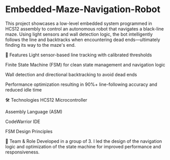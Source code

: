 # Embedded-Maze-Navigation-Robot
This project showcases a low-level embedded system programmed in HCS12 assembly to control an autonomous robot that navigates a black-line maze. Using light sensors and wall detection logic, the bot intelligently follows the line and backtracks when encountering dead ends—ultimately finding its way to the maze's end.

🔧 Features
Light sensor-based line tracking with calibrated thresholds

Finite State Machine (FSM) for clean state management and navigation logic

Wall detection and directional backtracking to avoid dead ends

Performance optimization resulting in 90%+ line-following accuracy and reduced idle time

🛠 Technologies
HCS12 Microcontroller

Assembly Language (ASM)

CodeWarrior IDE

FSM Design Principles

👥 Team & Role
Developed in a group of 3. I led the design of the navigation logic and optimization of the state machine for improved performance and responsiveness.
